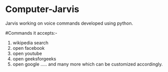 # Computer-Jarvis
Jarvis working on voice commands developed using python.

#Commands it accepts:-
1. wikipedia search
2. open facebook
3. open youtube
4. open geeksforgeeks
5. open google 
 ..... and many more which can be customized accordingly.
